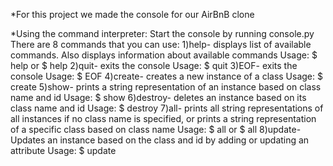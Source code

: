 *For this project we made the console for our AirBnB clone

*Using the command interpreter:
    Start the console by running console.py
    There are 8 commands that you can use:
	1)help- displays list of available commands. Also displays information about available commands
	    Usage: $ help or $ help <command>
	2)quit- exits the console
	    Usage: $ quit
	3)EOF- exits the console
	    Usage: $ EOF
	4)create- creates a new instance of a class
	    Usage: $ create <class name>
	5)show- prints a string representation of an instance based on class name and id
	    Usage: $ show <class name> <id>
	6)destroy- deletes an instance based on its class name and id
	    Usage: $ destroy <class name> <id>
	7)all- prints all string representations of all instances if no class name is specified, or
	   prints a string representation of a specific class based on class name
	    Usage: $ all or $ all <class name>
	8)update- Updates an instance based on the class and id by adding or updating an attribute
	    Usage: $ update <class name> <id> <attribute name> <attribute value>

